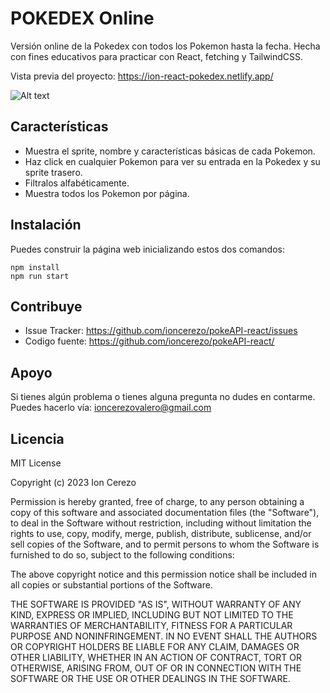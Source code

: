 
POKEDEX Online
========

Versión online de la Pokedex con todos los Pokemon hasta la fecha. Hecha con fines educativos para practicar con React, fetching y TailwindCSS.

Vista previa del proyecto: https://ion-react-pokedex.netlify.app/

![Alt text](https://ioncerezo.netlify.app/static/media/pokedex.218f43b7abd4bf925c8d.png)

Características
--------

- Muestra el sprite, nombre y características básicas de cada Pokemon.
- Haz click en cualquier Pokemon para ver su entrada en la Pokedex y su sprite trasero.
- Filtralos alfabéticamente.
- Muestra todos los Pokemon por página.

Instalación
------------

Puedes construir la página web inicializando estos dos comandos:

    npm install
    npm run start

Contribuye
----------

- Issue Tracker: https://github.com/ioncerezo/pokeAPI-react/issues
- Codigo fuente: https://github.com/ioncerezo/pokeAPI-react/

Apoyo
-------

Si tienes algún problema o tienes alguna pregunta no dudes en contarme.
Puedes hacerlo vía: ioncerezovalero@gmail.com

Licencia
-------

MIT License

Copyright (c) 2023 Ion Cerezo

Permission is hereby granted, free of charge, to any person obtaining a copy
of this software and associated documentation files (the "Software"), to deal
in the Software without restriction, including without limitation the rights
to use, copy, modify, merge, publish, distribute, sublicense, and/or sell
copies of the Software, and to permit persons to whom the Software is
furnished to do so, subject to the following conditions:

The above copyright notice and this permission notice shall be included in all
copies or substantial portions of the Software.

THE SOFTWARE IS PROVIDED "AS IS", WITHOUT WARRANTY OF ANY KIND, EXPRESS OR
IMPLIED, INCLUDING BUT NOT LIMITED TO THE WARRANTIES OF MERCHANTABILITY,
FITNESS FOR A PARTICULAR PURPOSE AND NONINFRINGEMENT. IN NO EVENT SHALL THE
AUTHORS OR COPYRIGHT HOLDERS BE LIABLE FOR ANY CLAIM, DAMAGES OR OTHER
LIABILITY, WHETHER IN AN ACTION OF CONTRACT, TORT OR OTHERWISE, ARISING FROM,
OUT OF OR IN CONNECTION WITH THE SOFTWARE OR THE USE OR OTHER DEALINGS IN THE
SOFTWARE.
